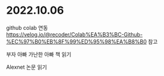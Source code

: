 # 2022.10.06

github colab 연동  
https://velog.io/@recoder/Colab%EA%B3%BC-Github-%EC%97%B0%EB%8F%99%ED%95%98%EA%B8%B0 참고

부자 아빠 가난한 아빠 책 읽기  

Alexnet 논문 읽기   
